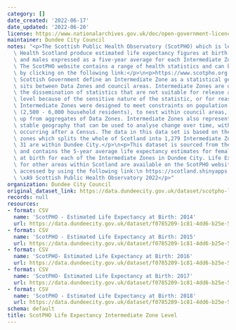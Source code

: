 ```yaml
---
category: []
date_created: '2022-06-17'
date_updated: '2022-06-20'
license: https://www.nationalarchives.gov.uk/doc/open-government-licence/version/3/
maintainer: Dundee City Council
notes: "<p>The Scottish Public Health Observatory (ScotPHO) which is led by Public\
  \ Health Scotland produce estimated life expectancy figures at birth for females\
  \ and males expressed as a five-year average for each Intermediate Zone in Scotland.\
  \ The ScotPHO website contains a range of health statistics and can be accessed\
  \ by clicking on the following link:</p>\n<p>https://www.scotpho.org.uk/</p>\n<p>The\
  \ Scottish Government define an Intermediate Zone as a statistical geography that\
  \ sits between Data Zones and council areas. Intermediate Zones are often used for\
  \ the dissemination of statistics that are not suitable for release at Data Zone\
  \ level because of the sensitive nature of the statistic, or for reasons of reliability.\
  \ Intermediate Zones were designed to meet constraints on population thresholds\
  \ (2,500 - 6,000 household residents), to nest within council areas, and to be built\
  \ up from aggregates of Data Zones. Intermediate Zones also represent a relatively\
  \ stable geography that can be used to analyse change over time, with changes only\
  \ occurring after a Census. The data in this data set is based on the 2011 Intermediate\
  \ zones which splits the whole of Scotland into 1,279 Intermediate Zones of which\
  \ 31 are within Dundee City.</p>\n<p>This dataset is sourced from the ScotPHO website\
  \ and contains the 5-year average life expectancy estimates for females and males\
  \ at birth for each of the Intermediate Zones in Dundee City. Life Expectancy data\
  \ for other areas within Scotland are available on the ScotPHO website and can be\
  \ accessed by using the following link:\n https://scotland.shinyapps.io/ScotPHO_profiles_tool/\n\
  \ \xA9 Scottish Public Health Observatory 2022</p>"
organization: Dundee City Council
original_dataset_link: https://data.dundeecity.gov.uk/dataset/scotpho-life-expectancy-intermediate-zone-level
records: null
resources:
- format: CSV
  name: 'ScotPHO - Estimated Life Expectancy at Birth: 2014'
  url: https://data.dundeecity.gov.uk/dataset/f0785209-1c81-4dd6-b25e-564340e88b65/resource/a1f3541c-6a90-4b6a-aa04-4dc2de23799e/download/scotpho_life_expectancy_2014.csv
- format: CSV
  name: 'ScotPHO - Estimated Life Expectancy at Birth: 2015'
  url: https://data.dundeecity.gov.uk/dataset/f0785209-1c81-4dd6-b25e-564340e88b65/resource/81b61a2c-b60f-45ff-9ee9-0056975e5bfa/download/scotpho_life_expectancy_2015.csv
- format: CSV
  name: 'ScotPHO- Estimated Life Expectancy at Birth: 2016'
  url: https://data.dundeecity.gov.uk/dataset/f0785209-1c81-4dd6-b25e-564340e88b65/resource/282f7f73-c4e1-46ba-b132-f46c55e67e40/download/scotpho_life_expectancy_2016.csv
- format: CSV
  name: 'ScotPHO- Estimated Life Expectancy at Birth: 2017'
  url: https://data.dundeecity.gov.uk/dataset/f0785209-1c81-4dd6-b25e-564340e88b65/resource/cda7ea79-9ee5-45ba-9e1e-11059f9cbc5a/download/scotpho_life_expectancy_2017.csv
- format: CSV
  name: 'ScotPHO - Estimated Life Expectancy at Birth: 2018'
  url: https://data.dundeecity.gov.uk/dataset/f0785209-1c81-4dd6-b25e-564340e88b65/resource/658c6801-f72c-4e56-b07e-80c90dbaadaa/download/scotpho_life_expectancy_2018.csv
schema: default
title: ScotPHO Life Expectancy Intermediate Zone Level
---
```


